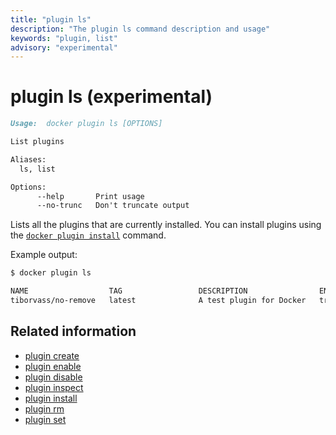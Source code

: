 ```yaml
---
title: "plugin ls"
description: "The plugin ls command description and usage"
keywords: "plugin, list"
advisory: "experimental"
---
```


<!-- This file is maintained within the docker/docker Github
     repository at https://github.com/docker/docker/. Make all
     pull requests against that repo. If you see this file in
     another repository, consider it read-only there, as it will
     periodically be overwritten by the definitive file. Pull
     requests which include edits to this file in other repositories
     will be rejected.
-->

# plugin ls (experimental)

```markdown
Usage:  docker plugin ls [OPTIONS]

List plugins

Aliases:
  ls, list

Options:
      --help	   Print usage
      --no-trunc   Don't truncate output
```

Lists all the plugins that are currently installed. You can install plugins
using the [`docker plugin install`](plugin_install.md) command.

Example output:

```bash
$ docker plugin ls

NAME                  TAG                 DESCRIPTION                ENABLED
tiborvass/no-remove   latest              A test plugin for Docker   true
```

## Related information

* [plugin create](plugin_create.md)
* [plugin enable](plugin_enable.md)
* [plugin disable](plugin_disable.md)
* [plugin inspect](plugin_inspect.md)
* [plugin install](plugin_install.md)
* [plugin rm](plugin_rm.md)
* [plugin set](plugin_set.md)
